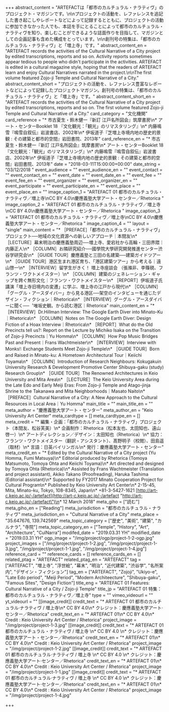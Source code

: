 +++
abstract_content = "ARTEFACTは「都市のカルチュラル・ナラティヴ」のプロジェクト・マガジンです。\n\nプロジェクトの活動を、レファレンスを追記した書き起こしやレポートなどによって記録するとともに、プロジェクトの活動に参加できなかった人でも、本誌を手にとることによって都市のカルチュラル・ナラティヴを知り、楽しむことができるような誌面作りを目指して、マガジンとしての企画記事も含めた構成をとっています。\n\n創刊号の特集は、「都市のカルチュラル・ナラティヴ」と「増上寺」です。"
abstract_content_en = "ARTEFACT records the activities of the Cultural Narrative of a City project by edited transcriptions, reports and so on. Activity reports sometimes appear tedious to people who didn't participate in the activities. ARTEFACT is edited in a cultural magazine style, hoping that the readers of ARTEFACT learn and enjoy Cultural Narratives narrated in the project.\n\nThe first volume featured Zojo-ji Temple and Cultural Narrative of a City."
abstract_content_short = "プロジェクトの活動を、レファレンス豊富なレポートなどによって記録したプロジェクトマガジン。創刊号の特集は、「都市のカルチュラル・ナラティヴ」と「増上寺」です。"
abstract_content_short_en = "ARTEFACT records the activities of the Cultural Narrative of a City project by edited transcriptions, reports and so on. The first volume featured Zojo-ji Temple and Cultural Narrative of a City."
card_category = "文化機関"
card_reference = "* 市古夏生・鈴木健一『新訂 江戸名所図会』筑摩書房\n* アート・センターBooklet 18 『文化観光：「観光」のリマスタリング』\n* 内藤鳴雪『鳴雪自叙伝』岩波書店、2002年\n* 伊坂道子『芝増上寺境内地の歴史的景観 : その建築と都市的空間』岩田書院、2013年"
card_reference_en = "* 市古夏生・鈴木健一『新訂 江戸名所図会』筑摩書房\n* アート・センターBooklet 18 『文化観光：「観光」のリマスタリング』\n* 内藤鳴雪『鳴雪自叙伝』岩波書店、2002年\n* 伊坂道子『芝増上寺境内地の歴史的景観 : その建築と都市的空間』岩田書院、2013年"
date = "2018-03-11T15:00:00+00:00"
date_string = "03/12/2018  "
event_audience = ""
event_audience_en = ""
event_contact = ""
event_contact_en = ""
event_date = ""
event_date_en = ""
event_fee = ""
event_fee_en = ""
event_organizer = ""
event_organizer_en = ""
event_participate = ""
event_participate_en = ""
event_place = ""
event_place_en = ""
image_caption_1 = "ARTEFACT 01 都市のカルチュラル・ナラティヴ／増上寺\nCC BY 4.0\n慶應義塾大学アート・センター／Rhetorica "
image_caption_2 = "ARTEFACT 01 都市のカルチュラル・ナラティヴ／増上寺\nCC BY 4.0\n慶應義塾大学アート・センター／Rhetorica "
image_caption_3 = "ARTEFACT 01 都市のカルチュラル・ナラティヴ／増上寺\nCC BY 4.0\n慶應義塾大学アート・センター／Rhetorica "
image_caption_4 = ""
layout = "single"
main_content = "* ［PREFACE］「都市のカルチュラル・ナラティヴ」プロジェクト──地域の文化資源への新しいアプローチ｜本間友\n* ［LECTURE］幕末明治の慶應義塾周辺──増上寺、愛宕社から高輪・三田界隈｜内藤正人\n* ［COLUMN］お隣研究紹介──國學院大學研究開発推進センター渋谷学研究会\n* ［GUIDE TOUR］慶應義塾と三田の名建築──建築ガイドツアー\n* ［GUIDE TOUR］港区生まれ港区育ち、「港区建築ツアー」から考える｜遠山啓一\n* ［INTERVIEW］留学生がきく！ 増上寺座談会 （張滌非、李篠硯、フランツ・ワクトメイスター）\n* ［COLUMN］建築のジェネレーション・ギャップを跨ぐ無形文化｜フランツ・ワクトメイスター\n* ［REPORT］伊坂道子氏講演「増上寺旧境内の変遷」に学ぶ、増上寺の江戸から現代\n* ［COLUMN］「グーグル・アースダイバー」から見る港区──架空のインタビューを通じたデザイン・フィクション｜Rhetorica\n* ［INTERVIEW］グーグル・アースダイバーに聞く──〝唯坂史観〟から読む港区｜Rhetorica"
main_content_en = "* ［INTERVIEW］Dr.Hillman Interview: The Google Earth Diver into Minato-Ku｜Rhetorica\n* ［COLUMN］Notes on The Google Earth Diver: Design Fiction of a Hoax Interview｜Rhetorica\n* ［REPORT］What do the Old Precincts tell us?: Report on the Lecture by Michiko Isaka on the Transition of Zojo-ji Precincts｜Yu Homma\n* ［COLUMN］How Pop Music Bridges Past and Present｜Frans Wachtmeister\n* ［INTERVIEW］Interview with Monks!: Exchange Students Meet Zojo-ji Temple\n* ［GUIDE TOUR］Born and Raised in Minato-ku: A Hometown Architectural Tour｜Keiichi Toyama\n* ［COLUMN］Introduction of Research Neighbours: Kokugakuin University Research & Development Promotive Center Shibuya-gaku (study) Research Group\n* ［GUIDE TOUR］The Renowned Architectures in Keio University and Mita Area\n* ［LECTURE］The Keio University Area during the Late Edo and Early Meiji Eras: From Zojo-ji Temple and Atago-jinja Shrine to the Takanawa and Mita Neighborhoods｜Masato Naito\n* ［PREFACE］Cultural Narrative of a City: A New Approach to the Cultural Resources in Local Area｜Yu Homma"
main_title = ""
main_title_en = ""
meta_author = "慶應義塾大学アート・センター"
meta_author_en = "Keio University Art Center"
meta_cardtype = []
meta_cardtype_en = []
meta_credit = "* 編集・企画：「都市のカルチュラル・ナラティヴ」プロジェクト（本間友、松谷芙美）\n* 企画制作：Rhetorica（松本友也、太田知也、遠山啓一）\n* アートディレクション／デザイン：太田知也（Rhetorica）\n* 協力：フランツ・ワクトメイスター（翻訳・アシスタント）、髙野明子（校閲）、田島遥（取材）\n* 言語：日英バイリンガル\n* 発行：慶應義塾大学アート・センター"
meta_credit_en = "* Edited by the Cultural Narrative of a City project (Yu Homma, Fumi Matsuya)\n* Editorial produced by Rhetorica (Tomoya Matsumoto, Tomoya Ohta and Keiichi Toyama)\n* Art directed and designed by Tomoya Ohta (Rhetorica)\n* Assisted by Frans Wachtmeister (Translation and project assistant), Akiko Takano (Proofreading), Haruka Tashima (Editorial assistant)\n* Supported by FY2017 Minato Cooperation Project for Cultural Program\n* Published by Keio University Art Center\n* 2-15-45, Mita, Minato-ku, Tokyo, 108-8345, Japan\n* +81-3-5427-1621 [http://art-c.keio.ac.jp/-/artefact](http://art-c.keio.ac.jp/-/artefact \"http://art-c.keio.ac.jp/-/artefact\")\n* 12 March 2018"
meta_giho = ["読む"]
meta_giho_en = ["Reading"]
meta_jurisdiction = "都市のカルチュラル・ナラティヴ"
meta_jurisdiction_en = "Cultural Narrative of a City"
meta_place = "35.647676, 139.742569"
meta_topic_category = ["歴史", "美術", "建築", "カルナラ", "寺院"]
meta_topic_category_en = ["Temple", "History", "Art", "Architecture", "CulNarra"]
modifed_date = "2019.03.31 YH"
modified_date = "2019.03.31 YH"
ogp_image = "/img/project/ogp/project-1-2-ogp.jpg"
project_images = ["/img/project/project-1-2.jpg", "/img/project/project-1-3.jpg", "/img/project/project-1-1.jpg", "/img/project/project-1-4.jpg"]
reference_card = ""
reference_cards = []
reference_cards_en = []
related_ptag = "ARTEFACT"
related_ptag_en = "ARTEFACT"
tag = ["ARTEFACT", "増上寺", "浮世絵", "幕末", "明治", "近代建築", "渋谷学", "名所案内", "デザイン・フィクション"]
tag_en = ["ARTEFACT", "Zojoji", "Ukiyo-e", "Late Edo period", "Meiji Period", "Modern Architeecture", "Shibuya-gaku", "Famous Sites", "Design Fiction"]
title_eng = "ARTEFACT 01 Features: Cultural Narrative of a City / Zojo-ji Temple"
title_jp = "ARTEFACT 01 特集：都市のカルチュラル・ナラティヴ／増上寺"
type = ""
vimeo_videourl = ""
yt_videourl = ""
[[image_credit]]
credit_text = "* ARTEFACT 01 都市のカルチュラル·ナラティヴ / 増上寺\n* CC BY 4.0\n* クレジット：慶應義塾大学アート·センター／Rhetorica"
credit_text_en = "* ARTEFACT 01\n* CC BY 4.0\n* Credit : Keio University Art Center / Rhetorica"
project_image = "/img/project/project-1-3.jpg"
[[image_credit]]
credit_text = "* ARTEFACT 01 都市のカルチュラル・ナラティヴ / 増上寺 \n* CC BY 4.0 \n* クレジット：慶應義塾大学アート・センター／Rhetorica"
credit_text_en = "* ARTEFACT 01\n* CC BY 4.0\n* Credit : Keio University Art Center / Rhetorica"
project_image = "/img/project/project-1-2.jpg"
[[image_credit]]
credit_text = "* ARTEFACT 01 都市のカルチュラル·ナラティヴ / 増上寺 \n* CC BY 4.0 \n* クレジット：慶應義塾大学アート·センター／Rhetorica"
credit_text_en = "* ARTEFACT 01\n* CC BY 4.0\n* Credit : Keio University Art Center / Rhetorica"
project_image = "/img/project/project-1-1.jpg"
[[image_credit]]
credit_text = "* ARTEFACT 01 都市のカルチュラル·ナラティヴ / 増上寺 \n* CC BY 4.0 \n* クレジット：慶應義塾大学アート·センター／Rhetorica"
credit_text_en = "* ARTEFACT 01\n* CC BY 4.0\n* Credit : Keio University Art Center / Rhetorica"
project_image = "/img/project/project-1-4.jpg"

+++
